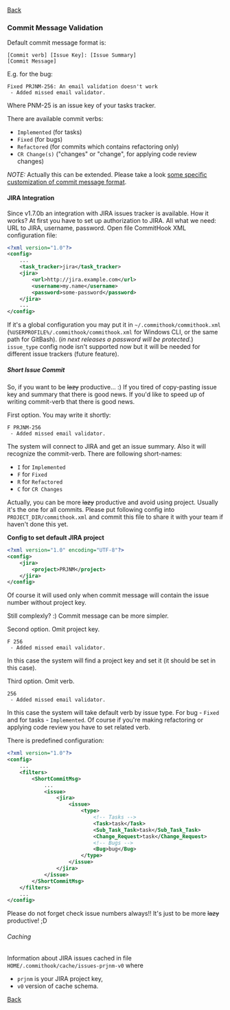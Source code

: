 [Back](README.md)
### Commit Message Validation
Default commit message format is:
```
[Commit verb] [Issue Key]: [Issue Summary]
[Commit Message]
```
E.g. for the bug:
```
Fixed PRJNM-256: An email validation doesn't work
 - Added missed email validator.
```
Where PNM-25 is an issue key of your tasks tracker.

There are available commit verbs:
- `Implemented` (for tasks)
- `Fixed` (for bugs)
- `Refactored` (for commits which contains refactoring only)
- `CR Change(s)` ("changes" or "change", for applying code review changes)

*NOTE:* Actually this can be extended. Please take a look [some specific customization of commit message format](https://gist.github.com/andkirby/12175e1a46d2a9e6f2bb).

#### JIRA Integration
Since v1.7.0b an integration with JIRA issues tracker is available.
How it works?
At first you have to set up authorization to JIRA. All what we need: URL to JIRA, username, password.
Open file CommitHook XML configuration file:
```xml
<?xml version="1.0"?>
<config>
    ...
    <task_tracker>jira</task_tracker>
    <jira>
        <url>http://jira.example.com</url>
        <username>my.name</username>
        <password>some-password</password>
    </jira>
    ...
</config>
```
If it's a global configuration you may put it in `~/.commithook/commithook.xml` (`%USERPROFILE%/.commithook/commithook.xml` for Windows CLI, or the same path for GitBash).
(*in next releases a password will be protected.*)
`issue_type` config node isn't supported now but it will be needed for different issue trackers (future feature).

##### Short Issue Commit
So, if you want to be ~~lazy~~ productive... :)
If you tired of copy-pasting issue key and summary that there is good news.
If you'd like to speed up of writing commit-verb that there is good news.

First option.
You may write it shortly:
```
F PRJNM-256
 - Added missed email validator.
```
The system will connect to JIRA and get an issue summary. Also it will recognize the commit-verb.
There are following short-names:
- `I` for `Implemented`
- `F` for `Fixed`
- `R` for `Refactored`
- `C` for `CR Changes`

Actually, you can be more ~~lazy~~ productive and avoid using project. Usually it's the one for all commits.
Please put following config into `PROJECT_DIR/commithook.xml` and commit this file to share it with your team if haven't done this yet.

**Config to set default JIRA project**
```xml
<?xml version="1.0" encoding="UTF-8"?>
<config>
    <jira>
        <project>PRJNM</project>
    </jira>
</config>
```
Of course it will used only when commit message will contain the issue number without project key.

Still complexly? :) Commit message can be more simpler.

Second option. Omit project key.
```
F 256
 - Added missed email validator.
```
In this case the system will find a project key and set it (it should be set in this case).

Third option. Omit verb.
```
256
 - Added missed email validator.
```
In this case the system will take default verb by issue type. For bug - `Fixed`
and for tasks - `Implemented`. Of course if you're making refactoring
or applying code review you have to set related verb.

There is predefined configuration:
```xml
<?xml version="1.0"?>
<config>
    ...
    <filters>
        <ShortCommitMsg>
            ...
            <issue>
                <jira>
                    <issue>
                        <type>
                            <!-- Tasks -->
                            <Task>task</Task>
                            <Sub_Task_Task>task</Sub_Task_Task>
                            <Change_Request>task</Change_Request>
                            <!-- Bugs -->
                            <Bug>bug</Bug>
                        </type>
                    </issue>
                </jira>
            </issue>
        </ShortCommitMsg>
    </filters>
    ...
</config>
```

Please do not forget check issue numbers always!! It's just to be more ~~lazy~~ productive! ;D

###### Caching
Information about JIRA issues cached in file `HOME/.commithook/cache/issues-prjnm-v0` where
- `prjnm` is your JIRA project key,
- `v0` version of cache schema.

[Back](../README.md)
